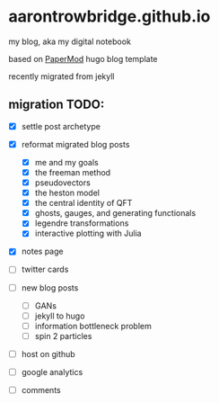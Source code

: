 # aarontrowbridge.github.io

my blog, aka my digital notebook

based on [PaperMod](https://github.com/adityatelange/hugo-PaperMod) hugo blog template

recently migrated from jekyll 

## migration TODO:

- [x] settle post archetype 
- [x] reformat migrated blog posts
  - [x] me and my goals
  - [x] the freeman method
  - [x] pseudovectors
  - [x] the heston model
  - [x] the central identity of QFT
  - [x] ghosts, gauges, and generating functionals
  - [x] legendre transformations
  - [x] interactive plotting with Julia 
- [x] notes page  
- [ ] twitter cards
- [ ] new blog posts
  - [ ] GANs
  - [ ] jekyll to hugo
  - [ ] information bottleneck problem
  - [ ] spin 2 particles 
- [ ] host on github
- [ ] google analytics
- [ ] comments

